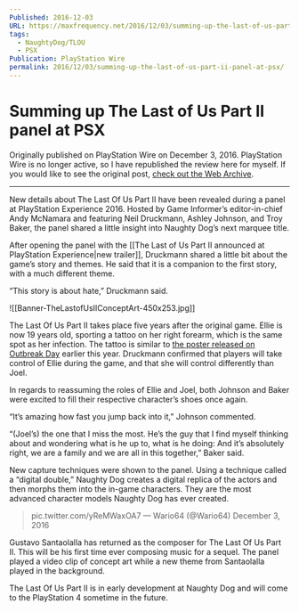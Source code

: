 ```yaml
---
Published: 2016-12-03
URL: https://maxfrequency.net/2016/12/03/summing-up-the-last-of-us-part-ii-panel-at-psx/
tags:
  - NaughtyDog/TLOU
  - PSX
Publication: PlayStation Wire
permalink: 2016/12/03/summing-up-the-last-of-us-part-ii-panel-at-psx/
---
```

# Summing up The Last of Us Part II panel at PSX

Originally published on PlayStation Wire on December 3, 2016. PlayStation Wire is no longer active, so I have republished the review here for myself. If you would like to see the original post, [check out the Web Archive](https://web.archive.org/web/20180720003303/http://playstationwire.com:80/2016/12/03/summing-last-us-part-ii-panel-psx).

---

New details about The Last Of Us Part II have been revealed during a panel at PlayStation Experience 2016. Hosted by Game Informer’s editor-in-chief Andy McNamara and featuring Neil Druckmann, Ashley Johnson, and Troy Baker, the panel shared a little insight into Naughty Dog’s next marquee title.

After opening the panel with the [[The Last of Us Part II announced at PlayStation Experience|new trailer]], Druckmann shared a little bit about the game’s story and themes. He said that it is a companion to the first story, with a much different theme.

“This story is about hate,” Druckmann said.

![[Banner-TheLastofUsIIConceptArt-450x253.jpg]]

The Last Of Us Part II takes place five years after the original game. Ellie is now 19 years old, sporting a tattoo on her right forearm, which is the same spot as her infection. The tattoo is similar to [the poster released on Outbreak Day](https://mondoshop.com/blogs/news/celebrating-the-last-of-us-for-outbreak-day-2016) earlier this year. Druckmann confirmed that players will take control of Ellie during the game, and that she will control differently than Joel.

In regards to reassuming the roles of Ellie and Joel, both Johnson and Baker were excited to fill their respective character’s shoes once again.

“It’s amazing how fast you jump back into it,” Johnson commented.

“(Joel’s) the one that I miss the most. He’s the guy that I find myself thinking about and wondering what is he up to, what is he doing: And it’s absolutely right, we are a family and we are all in this together,” Baker said.

New capture techniques were shown to the panel. Using a technique called a “digital double,” Naughty Dog creates a digital replica of the actors and then morphs them into the in-game characters. They are the most advanced character models Naughty Dog has ever created.

> pic.twitter.com/yReMWaxOA7
— Wario64 (@Wario64) December 3, 2016

Gustavo Santaolalla has returned as the composer for The Last Of Us Part II. This will be his first time ever composing music for a sequel. The panel played a video clip of concept art while a new theme from Santaolalla played in the background.

The Last Of Us Part II is in early development at Naughty Dog and will come to the PlayStation 4 sometime in the future.
